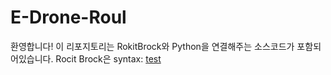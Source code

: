 # E-Drone-Roul
 
환영합니다! 이 리포지토리는 RokitBrock와 Python을 연결해주는 소스코드가 포함되어있습니다.
Rocit Brock은 
syntax: [test](https://google.com/)